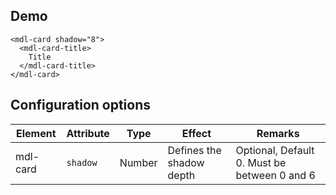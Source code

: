 ## Demo

<style>
  .html_demo mdl-card {
  }
</style>
```html_demo
<mdl-card shadow="8">
  <mdl-card-title>
    Title
  </mdl-card-title>
</mdl-card>
```

## Configuration options

| Element | Attribute | Type | Effect | Remarks |
|---------|-----------|------|--------|---------|
| mdl-card | `shadow` | Number | Defines the shadow depth | Optional, Default 0. Must be between 0 and 6 |

